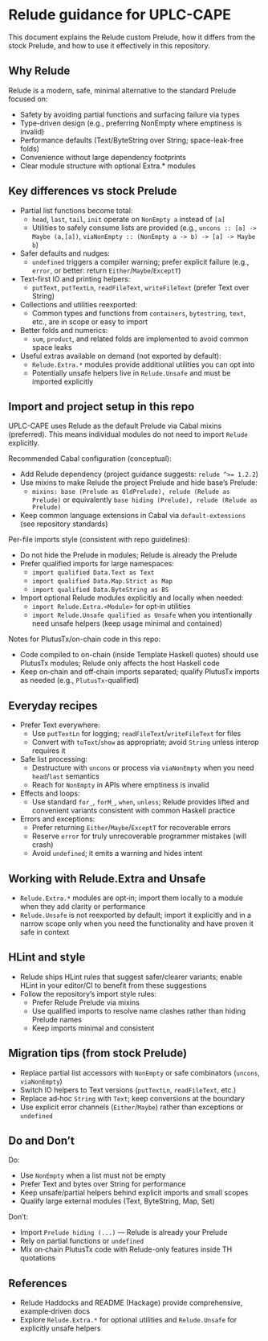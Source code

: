 # Relude guidance for UPLC-CAPE

This document explains the Relude custom Prelude, how it differs from the stock Prelude, and how to use it effectively in this repository.

## Why Relude

Relude is a modern, safe, minimal alternative to the standard Prelude focused on:

- Safety by avoiding partial functions and surfacing failure via types
- Type-driven design (e.g., preferring NonEmpty where emptiness is invalid)
- Performance defaults (Text/ByteString over String; space-leak-free folds)
- Convenience without large dependency footprints
- Clear module structure with optional Extra.\* modules

## Key differences vs stock Prelude

- Partial list functions become total:
  - `head`, `last`, `tail`, `init` operate on `NonEmpty a` instead of `[a]`
  - Utilities to safely consume lists are provided (e.g., `uncons :: [a] -> Maybe (a,[a])`, `viaNonEmpty :: (NonEmpty a -> b) -> [a] -> Maybe b`)
- Safer defaults and nudges:
  - `undefined` triggers a compiler warning; prefer explicit failure (e.g., `error`, or better: return `Either`/`Maybe`/`ExceptT`)
- Text-first IO and printing helpers:
  - `putText`, `putTextLn`, `readFileText`, `writeFileText` (prefer Text over String)
- Collections and utilities reexported:
  - Common types and functions from `containers`, `bytestring`, `text`, etc., are in scope or easy to import
- Better folds and numerics:
  - `sum`, `product`, and related folds are implemented to avoid common space leaks
- Useful extras available on demand (not exported by default):
  - `Relude.Extra.*` modules provide additional utilities you can opt into
  - Potentially unsafe helpers live in `Relude.Unsafe` and must be imported explicitly

## Import and project setup in this repo

UPLC-CAPE uses Relude as the default Prelude via Cabal mixins (preferred). This means individual modules do not need to import `Relude` explicitly.

Recommended Cabal configuration (conceptual):

- Add Relude dependency (project guidance suggests: `relude ^>= 1.2.2`)
- Use mixins to make Relude the project Prelude and hide base’s Prelude:
  - `mixins: base (Prelude as OldPrelude), relude (Relude as Prelude)` or equivalently `base hiding (Prelude), relude (Relude as Prelude)`
- Keep common language extensions in Cabal via `default-extensions` (see repository standards)

Per-file imports style (consistent with repo guidelines):

- Do not hide the Prelude in modules; Relude is already the Prelude
- Prefer qualified imports for large namespaces:
  - `import qualified Data.Text as Text`
  - `import qualified Data.Map.Strict as Map`
  - `import qualified Data.ByteString as BS`
- Import optional Relude modules explicitly and locally when needed:
  - `import Relude.Extra.<Module>` for opt‑in utilities
  - `import Relude.Unsafe qualified as Unsafe` when you intentionally need unsafe helpers (keep usage minimal and contained)

Notes for PlutusTx/on-chain code in this repo:

- Code compiled to on-chain (inside Template Haskell quotes) should use PlutusTx modules; Relude only affects the host Haskell code
- Keep on‑chain and off‑chain imports separated; qualify PlutusTx imports as needed (e.g., `PlutusTx`-qualified)

## Everyday recipes

- Prefer Text everywhere:
  - Use `putTextLn` for logging; `readFileText`/`writeFileText` for files
  - Convert with `toText`/`show` as appropriate; avoid `String` unless interop requires it
- Safe list processing:
  - Destructure with `uncons` or process via `viaNonEmpty` when you need `head`/`last` semantics
  - Reach for `NonEmpty` in APIs where emptiness is invalid
- Effects and loops:
  - Use standard `for_`, `forM_`, `when`, `unless`; Relude provides lifted and convenient variants consistent with common Haskell practice
- Errors and exceptions:
  - Prefer returning `Either`/`Maybe`/`ExceptT` for recoverable errors
  - Reserve `error` for truly unrecoverable programmer mistakes (will crash)
  - Avoid `undefined`; it emits a warning and hides intent

## Working with Relude.Extra and Unsafe

- `Relude.Extra.*` modules are opt‑in; import them locally to a module when they add clarity or performance
- `Relude.Unsafe` is not reexported by default; import it explicitly and in a narrow scope only when you need the functionality and have proven it safe in context

## HLint and style

- Relude ships HLint rules that suggest safer/clearer variants; enable HLint in your editor/CI to benefit from these suggestions
- Follow the repository’s import style rules:
  - Prefer Relude Prelude via mixins
  - Use qualified imports to resolve name clashes rather than hiding Prelude names
  - Keep imports minimal and consistent

## Migration tips (from stock Prelude)

- Replace partial list accessors with `NonEmpty` or safe combinators (`uncons`, `viaNonEmpty`)
- Switch IO helpers to Text versions (`putTextLn`, `readFileText`, etc.)
- Replace ad‑hoc `String` with `Text`; keep conversions at the boundary
- Use explicit error channels (`Either`/`Maybe`) rather than exceptions or `undefined`

## Do and Don’t

Do:

- Use `NonEmpty` when a list must not be empty
- Prefer Text and bytes over String for performance
- Keep unsafe/partial helpers behind explicit imports and small scopes
- Qualify large external modules (Text, ByteString, Map, Set)

Don’t:

- Import `Prelude hiding (...)` — Relude is already your Prelude
- Rely on partial functions or `undefined`
- Mix on‑chain PlutusTx code with Relude-only features inside TH quotations

## References

- Relude Haddocks and README (Hackage) provide comprehensive, example‑driven docs
- Explore `Relude.Extra.*` for optional utilities and `Relude.Unsafe` for explicitly unsafe helpers
